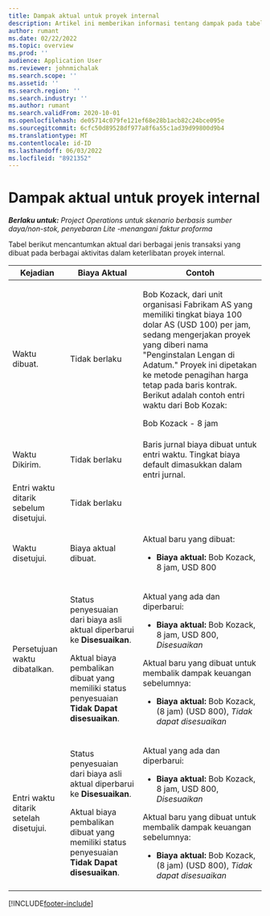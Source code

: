 ```yaml
---
title: Dampak aktual untuk proyek internal
description: Artikel ini memberikan informasi tentang dampak pada tabel Aktual pada berbagai aktivitas untuk proyek internal di Microsoft Dynamics 365 Project Operations.
author: rumant
ms.date: 02/22/2022
ms.topic: overview
ms.prod: ''
audience: Application User
ms.reviewer: johnmichalak
ms.search.scope: ''
ms.assetid: ''
ms.search.region: ''
ms.search.industry: ''
ms.author: rumant
ms.search.validFrom: 2020-10-01
ms.openlocfilehash: de05714c079fe121ef68e28b1acb82c24bce095e
ms.sourcegitcommit: 6cfc50d89528df977a8f6a55c1ad39d99800d9b4
ms.translationtype: MT
ms.contentlocale: id-ID
ms.lasthandoff: 06/03/2022
ms.locfileid: "8921352"
---
```

# <a name="actuals-impact-for-an-internal-project"></a>Dampak aktual untuk proyek internal

_**Berlaku untuk:** Project Operations untuk skenario berbasis sumber daya/non-stok, penyebaran Lite -menangani faktur proforma_

Tabel berikut mencantumkan aktual dari berbagai jenis transaksi yang dibuat pada berbagai aktivitas dalam keterlibatan proyek internal.

| Kejadian | Biaya Aktual | Contoh |
|---|---|---|
| Waktu dibuat. | Tidak berlaku | <p>Bob Kozack, dari unit organisasi Fabrikam AS yang memiliki tingkat biaya 100 dolar AS (USD 100) per jam, sedang mengerjakan proyek yang diberi nama "Penginstalan Lengan di Adatum." Proyek ini dipetakan ke metode penagihan harga tetap pada baris kontrak. Berikut adalah contoh entri waktu dari Bob Kozak:</p><p>Bob Kozack - 8 jam</p> |
| Waktu Dikirim. | Tidak berlaku | Baris jurnal biaya dibuat untuk entri waktu. Tingkat biaya default dimasukkan dalam entri jurnal. |
| Entri waktu ditarik sebelum disetujui. | Tidak berlaku | |
| Waktu disetujui. | Biaya aktual dibuat. | <p>Aktual baru yang dibuat:</p><ul><li>**Biaya aktual:** Bob Kozack, 8 jam, USD 800</li></ul> |
| Persetujuan waktu dibatalkan. | <p>Status penyesuaian dari biaya asli aktual diperbarui ke **Disesuaikan**.</p><p>Aktual biaya pembalikan dibuat yang memiliki status penyesuaian **Tidak Dapat disesuaikan**.</p> | <p>Aktual yang ada dan diperbarui:</p><ul><li>**Biaya aktual:** Bob Kozack, 8 jam, USD 800, *Disesuaikan*</li></ul><p>Aktual baru yang dibuat untuk membalik dampak keuangan sebelumnya:</p><ul><li>**Biaya aktual:** Bob Kozack, (8 jam) (USD 800), *Tidak dapat disesuaikan*</li></ul> |
| Entri waktu ditarik setelah disetujui. | <p>Status penyesuaian dari biaya asli aktual diperbarui ke **Disesuaikan**.</p><p>Aktual biaya pembalikan dibuat yang memiliki status penyesuaian **Tidak Dapat disesuaikan**.</p> | <p>Aktual yang ada dan diperbarui:</p><ul><li>**Biaya aktual:** Bob Kozack, 8 jam, USD 800, *Disesuaikan*</li></ul><p>Aktual baru yang dibuat untuk membalik dampak keuangan sebelumnya:</p><ul><li>**Biaya aktual:** Bob Kozack, (8 jam) (USD 800), *Tidak dapat disesuaikan*</li></ul> |

[!INCLUDE[footer-include](../includes/footer-banner.md)]

